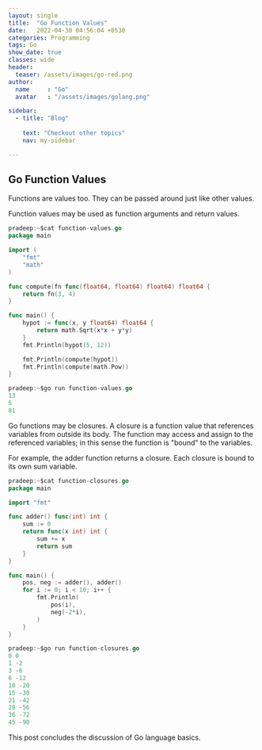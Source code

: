 ```yaml
---
layout: single
title:  "Go Function Values"
date:   2022-04-30 04:56:04 +0530
categories: Programming
tags: Go
show_date: true
classes: wide
header:
  teaser: /assets/images/go-red.png
author:
  name     : "Go"
  avatar   : "/assets/images/golang.png"

sidebar:
  - title: "Blog"
   
    text: "Checkout other topics"
    nav: my-sidebar

---
```


## Go Function Values

Functions are values too. They can be passed around just like other values.

Function values may be used as function arguments and return values.

```go
pradeep:~$cat function-values.go 
package main

import (
	"fmt"
	"math"
)

func compute(fn func(float64, float64) float64) float64 {
	return fn(3, 4)
}

func main() {
	hypot := func(x, y float64) float64 {
		return math.Sqrt(x*x + y*y)
	}
	fmt.Println(hypot(5, 12))

	fmt.Println(compute(hypot))
	fmt.Println(compute(math.Pow))
}
```

```go
pradeep:~$go run function-values.go 
13
5
81
```

Go functions may be closures. A closure is a function value that references variables from outside its body. The function may access and assign to the referenced variables; in this sense the function is "bound" to the variables.

For example, the adder function returns a closure. Each closure is bound to its own sum variable.

```go
pradeep:~$cat function-closures.go 
package main

import "fmt"

func adder() func(int) int {
	sum := 0
	return func(x int) int {
		sum += x
		return sum
	}
}

func main() {
	pos, neg := adder(), adder()
	for i := 0; i < 10; i++ {
		fmt.Println(
			pos(i),
			neg(-2*i),
		)
	}
}
```

```go
pradeep:~$go run function-closures.go 
0 0
1 -2
3 -6
6 -12
10 -20
15 -30
21 -42
28 -56
36 -72
45 -90
```

This post concludes the discussion of Go language basics.

